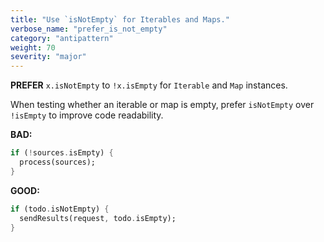 ```yaml
---
title: "Use `isNotEmpty` for Iterables and Maps."
verbose_name: "prefer_is_not_empty"
category: "antipattern"
weight: 70
severity: "major"
---
```

**PREFER** `x.isNotEmpty` to `!x.isEmpty` for `Iterable` and `Map` instances.

When testing whether an iterable or map is empty, prefer `isNotEmpty` over
`!isEmpty` to improve code readability.

**BAD:**
```dart
if (!sources.isEmpty) {
  process(sources);
}
```

**GOOD:**
```dart
if (todo.isNotEmpty) {
  sendResults(request, todo.isEmpty);
}
```
